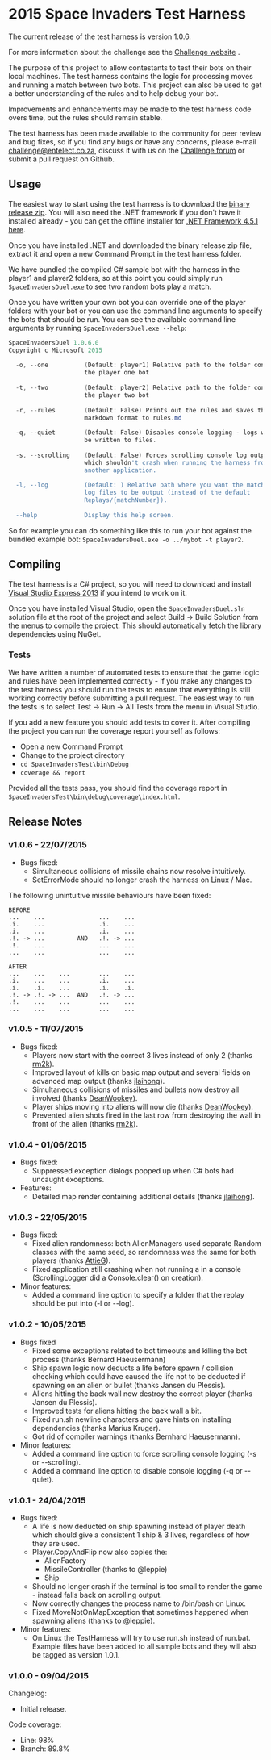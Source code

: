 # 2015 Space Invaders Test Harness
The current release of the test harness is version 1.0.6.

For more information about the challenge see the [Challenge website](http://challenge.entelect.co.za/) .

The purpose of this project to allow contestants to test their bots on their local machines. The test harness contains the logic for processing moves and running a match between two bots. This project can also be used to get a better understanding of the rules and to help debug your bot.

Improvements and enhancements may be made to the test harness code overs time, but the rules should remain stable.

The test harness has been made available to the community for peer review and bug fixes, so if you find any bugs or have any concerns, please e-mail challenge@entelect.co.za, discuss it with us on the [Challenge forum](http://forum.entelect.co.za/) or submit a pull request on Github.

## Usage
The easiest way to start using the test harness is to download the [binary release zip](https://github.com/EntelectChallenge/2015-SpaceInvaders-TestHarness/releases/download/1.0.6/2015-TestHarness-1.0.6-Windows.zip). You will also need the .NET framework if you don't have it installed already - you can get the offline installer for [.NET Framework 4.5.1 here](http://www.microsoft.com/en-za/download/details.aspx?id=40779).

Once you have installed .NET and downloaded the binary release zip file, extract it and open a new Command Prompt in the test harness folder.

We have bundled the compiled C# sample bot with the harness in the player1 and player2 folders, so at this point you could simply run `SpaceInvadersDuel.exe` to see two random bots play a match.

Once you have written your own bot you can override one of the player folders with your bot or you can use the command line arguments to specify the bots that should be run. You can see the available command line arguments by running `SpaceInvadersDuel.exe --help`:
```powershell
SpaceInvadersDuel 1.0.6.0                                                     
Copyright c Microsoft 2015                                                    
                                                                              
  -o, --one          (Default: player1) Relative path to the folder containing
                     the player one bot                                       
                                                                              
  -t, --two          (Default: player2) Relative path to the folder containing
                     the player two bot                                       
                                                                              
  -r, --rules        (Default: False) Prints out the rules and saves them in  
                     markdown format to rules.md                              
                                                                              
  -q, --quiet        (Default: False) Disables console logging - logs will onl
                     be written to files.                                     
                                                                              
  -s, --scrolling    (Default: False) Forces scrolling console log output,    
                     which shouldn't crash when running the harness from      
                     another application.                                     
                                                                              
  -l, --log          (Default: ) Relative path where you want the match replay
                     log files to be output (instead of the default           
                     Replays/{matchNumber}).                                  
                                                                              
  --help             Display this help screen.                                
```

So for example you can do something like this to run your bot against the bundled example bot: `SpaceInvadersDuel.exe -o ../mybot -t player2`.

## Compiling
The test harness is a C&#35; project, so you will need to download and install [Visual Studio Express 2013](http://www.microsoft.com/en-us/download/details.aspx?id=44914) if you intend to work on it.

Once you have installed Visual Studio, open the `SpaceInvadersDuel.sln` solution file at the root of the project and select Build -> Build Solution from the menus to compile the project. This should automatically fetch the library dependencies using NuGet.

### Tests
We have written a number of automated tests to ensure that the game logic and rules have been implemented correctly - if you make any changes to the test harness you should run the tests to ensure that everything is still working correctly before submitting a pull request. The easiest way to run the tests is to select Test -> Run -> All Tests from the menu in Visual Studio.

If you add a new feature you should add tests to cover it. After compiling the project you can run the coverage report yourself as follows:
* Open a new Command Prompt
* Change to the project directory
* `cd SpaceInvadersTest\bin\Debug`
* `coverage && report`

Provided all the tests pass, you should find the coverage report in `SpaceInvadersTest\bin\debug\coverage\index.html`.

## Release Notes
### v1.0.6 - 22/07/2015
* Bugs fixed:
  * Simultaneous collisions of missile chains now resolve intuitively.
  * SetErrorMode should no longer crash the harness on Linux / Mac.

The following unintuitive missile behaviours have been fixed:
```
BEFORE
...    ...               ...    ...
.i.    ...               .i.    ...
.i.    ...               .i.    ...
.!. -> ...         AND   .!. -> ...
.!.    ...               ...    ...
...    ...               ...    ...

AFTER
...    ...    ...        ...    ...
.i.    ...    ...        .i.    ...
.i.    .i.    ...        .i.    .i.
.!. -> .!. -> ...  AND   .!. -> ...
.!.    ...    ...        ...    ...
...    ...    ...        ...    ...
```

### v1.0.5 - 11/07/2015
* Bugs fixed:
  * Players now start with the correct 3 lives instead of only 2 (thanks [rm2k](https://github.com/rm2k)).
  * Improved layout of kills on basic map output and several fields on advanced map output (thanks [jlaihong](https://github.com/jlaihong)).
  * Simultaneous collisions of missiles and bullets now destroy all involved (thanks [DeanWookey](https://github.com/DeanWookey)).
  * Player ships moving into aliens will now die (thanks [DeanWookey](https://github.com/DeanWookey)).
  * Prevented alien shots fired in the last row from destroying the wall in front of the alien (thanks [rm2k](https://github.com/rm2k)).

### v1.0.4 - 01/06/2015
* Bugs fixed:
  * Suppressed exception dialogs popped up when C&#35; bots had uncaught exceptions.
* Features:
  * Detailed map render containing additional details (thanks [jlaihong](https://github.com/jlaihong)).

### v1.0.3 - 22/05/2015
* Bugs fixed:
  * Fixed alien randomness: both AlienManagers used separate Random classes with the same seed, so randomness was the same for both players (thanks [AttieG](https://github.com/AttieG)).
  * Fixed application still crashing when not running a in a console (ScrollingLogger did a Console.clear() on creation).
* Minor features:
  * Added a command line option to specify a folder that the replay should be put into (-l or --log).

### v1.0.2 - 10/05/2015
* Bugs fixed
  * Fixed some exceptions related to bot timeouts and killing the bot process (thanks Bernard Haeusermann)
  * Ship spawn logic now deducts a life before spawn / collision checking which could have caused the life not to be deducted if spawning on an alien or bullet (thanks Jansen du Plessis).
  * Aliens hitting the back wall now destroy the correct player (thanks Jansen du Plessis).
  * Improved tests for aliens hitting the back wall a bit.
  * Fixed run.sh newline characters and gave hints on installing dependencies (thanks Marius Kruger).
  * Got rid of compiler warnings (thanks Bernhard Haeusermann).
* Minor features:
  * Added a command line option to force scrolling console logging (-s or --scrolling).
  * Added a command line option to disable console logging (-q or --quiet).

### v1.0.1 - 24/04/2015
* Bugs fixed:
  * A life is now deducted on ship spawning instead of player death which should give a consistent 1 ship & 3 lives, regardless of how they are used.
  * Player.CopyAndFlip now also copies the:
    * AlienFactory
    * MissileController (thanks to @leppie)
    * Ship
  * Should no longer crash if the terminal is too small to render the game - instead falls back on scrolling output.
  * Now correctly changes the process name to /bin/bash on Linux.
  * Fixed MoveNotOnMapException that sometimes happened when spawning aliens (thanks to @leppie).
* Minor features:
  * On Linux the TestHarness will try to use run.sh instead of run.bat. Example files have been added to all sample bots and they will also be tagged as version 1.0.1.

### v1.0.0 - 09/04/2015
Changelog:
* Initial release.

Code coverage:
* Line: 98%
* Branch: 89.8%
